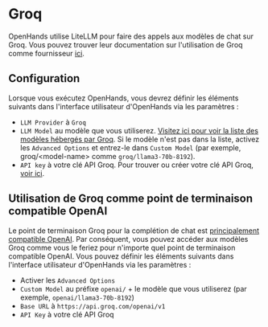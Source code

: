

# Groq

OpenHands utilise LiteLLM pour faire des appels aux modèles de chat sur Groq. Vous pouvez trouver leur documentation sur l'utilisation de Groq comme fournisseur [ici](https://docs.litellm.ai/docs/providers/groq).

## Configuration

Lorsque vous exécutez OpenHands, vous devrez définir les éléments suivants dans l'interface utilisateur d'OpenHands via les paramètres :
* `LLM Provider` à `Groq`
* `LLM Model` au modèle que vous utiliserez. [Visitez ici pour voir la liste des modèles hébergés par Groq](https://console.groq.com/docs/models). Si le modèle n'est pas dans la liste, activez les `Advanced Options` et entrez-le dans `Custom Model` (par exemple, groq/&lt;model-name&gt; comme `groq/llama3-70b-8192`).
* `API key` à votre clé API Groq. Pour trouver ou créer votre clé API Groq, [voir ici](https://console.groq.com/keys).



## Utilisation de Groq comme point de terminaison compatible OpenAI

Le point de terminaison Groq pour la complétion de chat est [principalement compatible OpenAI](https://console.groq.com/docs/openai). Par conséquent, vous pouvez accéder aux modèles Groq comme vous le feriez pour n'importe quel point de terminaison compatible OpenAI. Vous pouvez définir les éléments suivants dans l'interface utilisateur d'OpenHands via les paramètres :
* Activer les `Advanced Options`
* `Custom Model` au préfixe `openai/` + le modèle que vous utiliserez (par exemple, `openai/llama3-70b-8192`)
* `Base URL` à `https://api.groq.com/openai/v1`
* `API Key` à votre clé API Groq
